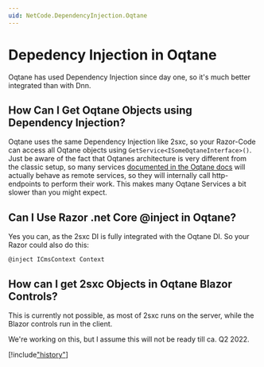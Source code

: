 ```yaml
---
uid: NetCode.DependencyInjection.Oqtane
---
```


# Depedency Injection in Oqtane

Oqtane has used Dependency Injection since day one, so it's much better integrated than with Dnn.

## How Can I Get Oqtane Objects using Dependency Injection?

Oqtane uses the same Dependency Injection like 2sxc, so your Razor-Code can access all Oqtane objects using `GetService<ISomeOqtaneInterface>()`. 
Just be aware of the fact that Oqtanes architecture is very different from the classic setup, so many services [documented in the Oqtane docs](https://docs.oqtane.org/) will actually behave as remote services, so they will internally call http-endpoints to perform their work. This makes many Oqtane Services a bit slower than you might expect. 

## Can I Use Razor .net Core @inject in Oqtane?

Yes you can, as the 2sxc DI is fully integrated with the Oqtane DI. So your Razor could also do this:

```razor
@inject ICmsContext Context
```

## How can I get 2sxc Objects in Oqtane Blazor Controls?

This is currently not possible, as most of 2sxc runs on the server, while the Blazor controls run in the client. 

We're working on this, but I assume this will not be ready till ca. Q2 2022. 

[!include["history"](../services/_history.md)]